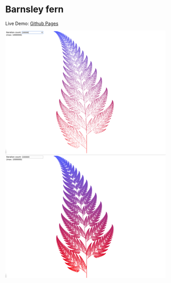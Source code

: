 # Barnsley fern

Live Demo: [Github Pages](https://clabroche.github.io/barnsleyFern/)

![alt](./100000.png)
![alt](./1000000.png)